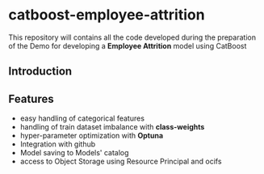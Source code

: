 # catboost-employee-attrition
This repository will contains all the code developed during the preparation of the Demo for developing a **Employee Attrition** model using CatBoost

## Introduction

## Features
* easy handling of categorical features
* handling of train dataset imbalance with **class-weights**
* hyper-parameter optimization with **Optuna** 
* Integration with github
* Model saving to Models' catalog
* access to Object Storage using Resource Principal and ocifs
